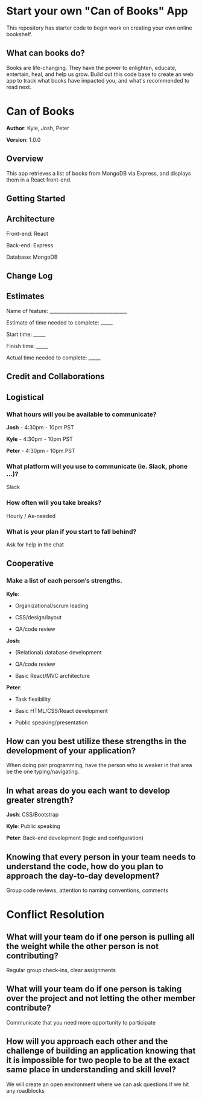 # Start your own "Can of Books" App

This repository has starter code to begin work on creating your own online bookshelf.

## What can books do?

Books are life-changing. They have the power to enlighten, educate, entertain, heal, and help us grow. Build out this code base to create an web app to track what books have impacted you, and what's recommended to read next.

# Can of Books

**Author**: Kyle, Josh, Peter

**Version**: 1.0.0 

## Overview
This app retrieves a list of books from MongoDB via Express, and displays them in a React front-end.

## Getting Started
<!-- What are the steps that a user must take in order to build this app on their own machine and get it running? -->

## Architecture

Front-end: React

Back-end: Express

Database: MongoDB

## Change Log

## Estimates
Name of feature: ________________________________

Estimate of time needed to complete: _____

Start time: _____

Finish time: _____

Actual time needed to complete: _____

## Credit and Collaborations
<!-- Give credit (and a link) to other people or resources that helped you build this application. -->

## Logistical
### What hours will you be available to communicate?
**Josh** - 4:30pm - 10pm PST

**Kyle** - 4:30pm - 10pm PST

**Peter** - 4:30pm - 10pm PST

### What platform will you use to communicate (ie. Slack, phone …)?

Slack

### How often will you take breaks?
Hourly / As-needed

### What is your plan if you start to fall behind?
Ask for help in the chat

## Cooperative
### Make a list of each person’s strengths.

**Kyle**:

- Organizational/scrum leading

- CSS/design/layout

- QA/code review

**Josh**:

- (Relational) database development

- QA/code review

- Basic React/MVC architecture

**Peter**:

- Task flexibility

- Basic HTML/CSS/React development

- Public speaking/presentation

## How can you best utilize these strengths in the development of your application?
When doing pair programming, have the person who is weaker in that area be the one typing/navigating.

## In what areas do you each want to develop greater strength?

**Josh**: CSS/Bootstrap

**Kyle**: Public speaking

**Peter**: Back-end development (logic and configuration)

## Knowing that every person in your team needs to understand the code, how do you plan to approach the day-to-day development?

Group code reviews, attention to naming conventions, comments

# Conflict Resolution
## What will your team do if one person is pulling all the weight while the other person is not contributing?

Regular group check-ins, clear assignments

## What will your team do if one person is taking over the project and not letting the other member contribute?

Communicate that you need more opportunity to participate

## How will you approach each other and the challenge of building an application knowing that it is impossible for two people to be at the exact same place in understanding and skill level?

We will create an open environment where we can ask questions if we hit any roadblocks
